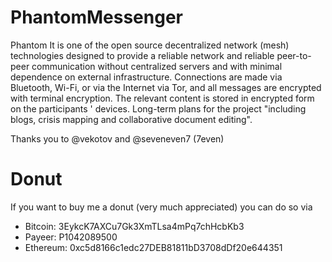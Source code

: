 # PhantomMessenger
Phantom It is one of the open source decentralized network (mesh) technologies designed to provide a reliable network and reliable peer-to-peer communication without centralized servers and with minimal dependence on external infrastructure. Connections are made via Bluetooth, Wi-Fi, or via the Internet via Tor, and all messages are encrypted with terminal encryption. The relevant content is stored in encrypted form on the participants ' devices. Long-term plans for the project "including blogs, crisis mapping and collaborative document editing".

Thanks you to @vekotov and @seveneven7 (7even)

Donut
====
If you want to buy me a donut (very much appreciated) you can do so via

* Bitcoin: 3EykcK7AXCu7Gk3XmTLsa4mPq7chHcbKb3
* Payeer: P1042089500
* Ethereum: 0xc5d8166c1edc27DEB81811bD3708dDf20e644351
